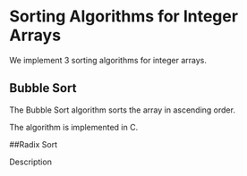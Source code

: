 # Sorting Algorithms for Integer Arrays

We implement 3 sorting algorithms for integer arrays.

## Bubble Sort

The Bubble Sort algorithm sorts the array in ascending order.

The algorithm is implemented in C.

##Radix Sort

Description
